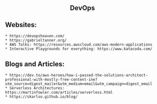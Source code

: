 <h2 align="center">DevOps</h2>

## Websites:
	* https://devopsheaven.com/
	* https://gabrieltanner.org/
	* AWS Talks: https://resources.awscloud.com/aws-modern-applications
	* Interactive Playgrounds for everything: https://www.katacoda.com/

## Blogs and Articles:
	* https://dev.to/aws-heroes/how-i-passed-the-solutions-architect-professional-with-mostly-free-content-ine?utm_source=digest_mailer&utm_medium=email&utm_campaign=digest_email
	* Serverless Architectures: https://martinfowler.com/articles/serverless.html
	* https://skarlso.github.io/blog/
